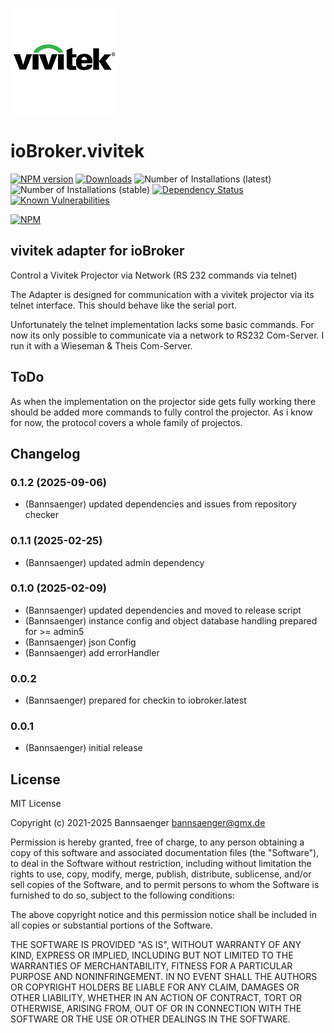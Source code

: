 ![Logo](admin/vivitek.png)
# ioBroker.vivitek

[![NPM version](http://img.shields.io/npm/v/iobroker.vivitek.svg)](https://www.npmjs.com/package/iobroker.vivitek)
[![Downloads](https://img.shields.io/npm/dm/iobroker.vivitek.svg)](https://www.npmjs.com/package/iobroker.vivitek)
![Number of Installations (latest)](http://iobroker.live/badges/vivitek-installed.svg)
![Number of Installations (stable)](http://iobroker.live/badges/vivitek-stable.svg)
[![Dependency Status](https://img.shields.io/david/Bannsaenger/iobroker.vivitek.svg)](https://david-dm.org/Bannsaenger/iobroker.vivitek)
[![Known Vulnerabilities](https://snyk.io/test/github/Bannsaenger/ioBroker.vivitek/badge.svg)](https://snyk.io/test/github/Bannsaenger/ioBroker.vivitek)

[![NPM](https://nodei.co/npm/iobroker.vivitek.png?downloads=true)](https://nodei.co/npm/iobroker.vivitek/)

## vivitek adapter for ioBroker

Control a Vivitek Projector via Network (RS 232 commands via telnet)

The Adapter is designed for communication with a vivitek projector via its telnet interface.
This should behave like the serial port.

Unfortunately the telnet implementation lacks some basic commands.
For now its only possible to communicate via a network to RS232 Com-Server.
I run it with a Wieseman & Theis Com-Server.

## ToDo
As when the implementation on the projector side gets fully working
there should be added more commands to fully control the projector.
As i know for now, the protocol covers a whole family of projectos.

## Changelog
<!--
    Placeholder for the next version (at the beginning of the line):
    ### **WORK IN PROGRESS**
-->
### 0.1.2 (2025-09-06)
* (Bannsaenger) updated dependencies and issues from repository checker

### 0.1.1 (2025-02-25)
* (Bannsaenger) updated admin dependency

### 0.1.0 (2025-02-09)
* (Bannsaenger) updated dependencies and moved to release script
* (Bannsaenger) instance config and object database handling prepared for >= admin5
* (Bannsaenger) json Config
* (Bannsaenger) add errorHandler

### 0.0.2
* (Bannsaenger) prepared for checkin to iobroker.latest

### 0.0.1
* (Bannsaenger) initial release

## License
MIT License

Copyright (c) 2021-2025 Bannsaenger <bannsaenger@gmx.de>

Permission is hereby granted, free of charge, to any person obtaining a copy
of this software and associated documentation files (the "Software"), to deal
in the Software without restriction, including without limitation the rights
to use, copy, modify, merge, publish, distribute, sublicense, and/or sell
copies of the Software, and to permit persons to whom the Software is
furnished to do so, subject to the following conditions:

The above copyright notice and this permission notice shall be included in all
copies or substantial portions of the Software.

THE SOFTWARE IS PROVIDED "AS IS", WITHOUT WARRANTY OF ANY KIND, EXPRESS OR
IMPLIED, INCLUDING BUT NOT LIMITED TO THE WARRANTIES OF MERCHANTABILITY,
FITNESS FOR A PARTICULAR PURPOSE AND NONINFRINGEMENT. IN NO EVENT SHALL THE
AUTHORS OR COPYRIGHT HOLDERS BE LIABLE FOR ANY CLAIM, DAMAGES OR OTHER
LIABILITY, WHETHER IN AN ACTION OF CONTRACT, TORT OR OTHERWISE, ARISING FROM,
OUT OF OR IN CONNECTION WITH THE SOFTWARE OR THE USE OR OTHER DEALINGS IN THE
SOFTWARE.